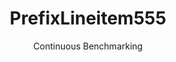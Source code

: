 ---
layout: docu
title: PrefixLineitem555
subtitle: Continuous Benchmarking
selected: Prefix_Tpch
expanded: Benchmarking
benchmark: /individual_results/PrefixLineitem555.html
---